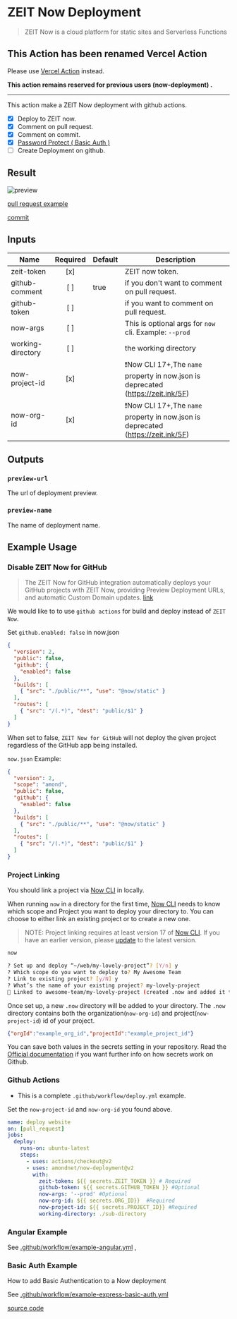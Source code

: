# ZEIT Now Deployment
> ZEIT Now is a cloud platform for static sites and Serverless Functions

## This Action has been renamed Vercel Action
Please use [Vercel Action](https://github.com/marketplace/actions/vercel-action) instead.

**This action remains reserved for previous users (now-deployment) .**


---

This action make a ZEIT Now deployment with github actions. 

- [x] Deploy to ZEIT now.
- [x] Comment on pull request.
- [x] Comment on commit.
- [x] [Password Protect ( Basic Auth )](https://github.com/amondnet/now-deployment#basic-auth-example)
- [ ] Create Deployment on github.

## Result

![preview](./preview.png)

[pull request example](https://github.com/amondnet/now-deployment/pull/2)

[commit](https://github.com/amondnet/now-deployment/commit/3d926623510294463c589327f5420663b1b0b35f)
## Inputs

| Name              | Required | Default | Description                                                                                       |
|-------------------|:--------:|---------|---------------------------------------------------------------------------------------------------|
| zeit-token        |    [x]   |         | ZEIT now token.                                                                                   |
| github-comment    |    [ ]   | true    | if you don't want to comment on pull request.                                                     |
| github-token      |    [ ]   |         | if you want to comment on pull request.                                                           |
| now-args          |    [ ]   |         | This is optional args for `now` cli. Example: `--prod`                                            |
| working-directory |    [ ]   |         | the working directory                                                                             |
| now-project-id    |    [x]   |         | ❗️Now CLI 17+,The `name` property in now.json is deprecated (https://zeit.ink/5F)                  |
| now-org-id        |    [x]   |         | ❗️Now CLI 17+,The `name` property in now.json is deprecated (https://zeit.ink/5F)                  |


## Outputs

### `preview-url`

The url of deployment preview.

### `preview-name`

The name of deployment name.

## Example Usage

### Disable ZEIT Now for GitHub

> The ZEIT Now for GitHub integration automatically deploys your GitHub projects with ZEIT Now, providing Preview Deployment URLs, and automatic Custom Domain updates.
[link](https://zeit.co/docs/v2/git-integrations)

We would like to to use `github actions` for build and deploy instead of `ZEIT Now`. 

Set `github.enabled: false` in now.json

```json
{
  "version": 2,
  "public": false,
  "github": {
    "enabled": false
  },
  "builds": [
    { "src": "./public/**", "use": "@now/static" }
  ],
  "routes": [
    { "src": "/(.*)", "dest": "public/$1" }
  ]
}

```
When set to false, `ZEIT Now for GitHub` will not deploy the given project regardless of the GitHub app being installed.


`now.json` Example:
```json
{
  "version": 2,
  "scope": "amond",
  "public": false,
  "github": {
    "enabled": false
  },
  "builds": [
    { "src": "./public/**", "use": "@now/static" }
  ],
  "routes": [
    { "src": "/(.*)", "dest": "public/$1" }
  ]
}
```

### Project Linking

You should link a project via [Now CLI](https://zeit.co/download) in locally.

When running `now` in a directory for the first time, [Now CLI](https://zeit.co/download) needs to know which scope and Project you want to deploy your directory to. You can choose to either link an existing project or to create a new one.

> NOTE: Project linking requires at least version 17 of [Now CLI](https://zeit.co/download). If you have an earlier version, please [update](https://zeit.co/guides/updating-now-cli) to the latest version.

```bash
now
```

```bash
? Set up and deploy “~/web/my-lovely-project”? [Y/n] y
? Which scope do you want to deploy to? My Awesome Team
? Link to existing project? [y/N] y
? What’s the name of your existing project? my-lovely-project
🔗 Linked to awesome-team/my-lovely-project (created .now and added it to .gitignore)
```

Once set up, a new `.now` directory will be added to your directory. The `.now` directory contains both the organization(`now-org-id`) and project(`now-project-id`) id of your project.

```json
{"orgId":"example_org_id","projectId":"example_project_id"}
```

You can save both values in the secrets setting in your repository. Read the [Official documentation](https://help.github.com/en/actions/configuring-and-managing-workflows/creating-and-storing-encrypted-secrets) if you want further info on how secrets work on Github.

### Github Actions

* This is a complete `.github/workflow/deploy.yml` example.

Set the `now-project-id` and `now-org-id` you found above.

```yaml
name: deploy website
on: [pull_request]
jobs:
  deploy:
    runs-on: ubuntu-latest
    steps:
      - uses: actions/checkout@v2
      - uses: amondnet/now-deployment@v2
        with:
          zeit-token: ${{ secrets.ZEIT_TOKEN }} # Required
          github-token: ${{ secrets.GITHUB_TOKEN }} #Optional 
          now-args: '--prod' #Optional
          now-org-id: ${{ secrets.ORG_ID}}  #Required
          now-project-id: ${{ secrets.PROJECT_ID}} #Required 
          working-directory: ./sub-directory
```


### Angular Example

See [.github/workflow/example-angular.yml](/.github/workflows/example-angular.yml) , 


### Basic Auth Example

How to add Basic Authentication to a Now deployment

See [.github/workflow/examole-express-basic-auth.yml](.github/workflow/examole-express-basic-auth.yml)

[source code](https://github.com/amondnet/now-deployment/tree/master/example/express-basic-auth)